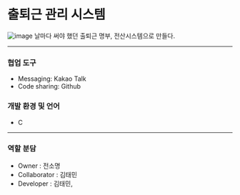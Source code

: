 # 출퇴근 관리 시스템   

![image](https://user-images.githubusercontent.com/63829204/116768677-6b1dad00-aa73-11eb-889f-3c7d97208112.png)
날마다 써야 했던 출퇴근 명부, 전산시스템으로 만들다.

---
### 협업 도구
- Messaging: Kakao Talk
- Code sharing: Github

### 개발 환경 및 언어
- C

---
### 역할 분담
- Owner : 전소명
- Collaborator : 김태민
- Developer : 김태민, 
